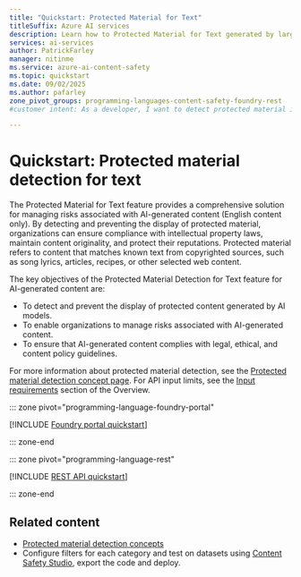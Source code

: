 ```yaml
---
title: "Quickstart: Protected Material for Text"
titleSuffix: Azure AI services
description: Learn how to Protected Material for Text generated by large language models and mitigate risk with Azure AI Content Safety.
services: ai-services
author: PatrickFarley
manager: nitinme
ms.service: azure-ai-content-safety
ms.topic: quickstart
ms.date: 09/02/2025
ms.author: pafarley
zone_pivot_groups: programming-languages-content-safety-foundry-rest
#customer intent: As a developer, I want to detect protected material in AI-generated text so that I can ensure compliance with intellectual property laws.

---
```


# Quickstart: Protected material detection for text

The Protected Material for Text feature provides a comprehensive solution for managing risks associated with AI-generated content (English content only). By detecting and preventing the display of protected material, organizations can ensure compliance with intellectual property laws, maintain content originality, and protect their reputations. Protected material refers to content that matches known text from copyrighted sources, such as song lyrics, articles, recipes, or other selected web content.

The key objectives of the Protected Material Detection for Text feature for AI-generated content are:

- To detect and prevent the display of protected content generated by AI models.
- To enable organizations to manage risks associated with AI-generated content.
- To ensure that AI-generated content complies with legal, ethical, and content policy guidelines.

For more information about protected material detection, see the [Protected material detection concept page](./concepts/protected-material.md). For API input limits, see the [Input requirements](./overview.md#input-requirements) section of the Overview. 


::: zone pivot="programming-language-foundry-portal"

[!INCLUDE [Foundry portal quickstart](./includes/quickstarts/foundry-quickstart-protected-material.md)]

::: zone-end

::: zone pivot="programming-language-rest"

[!INCLUDE [REST API quickstart](./includes/quickstarts/rest-quickstart-protected-material-text.md)]

::: zone-end


## Related content

* [Protected material detection concepts](./concepts/protected-material.md)
* Configure filters for each category and test on datasets using [Content Safety Studio](studio-quickstart.md), export the code and deploy.

